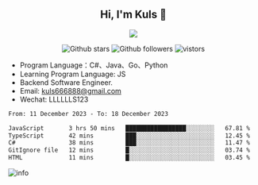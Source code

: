 <h2 align="center"> Hi, I'm Kuls 👋 </h2>
<p align="center">
    <p align="center">
        <img src=" https://avatars.githubusercontent.com/u/42165104?s=460&u=5c7fbf0bce7d4b38a15a44676e6f64b529e47598&v=4"/>
    </p>
    <p align="center">
      <img src="https://img.shields.io/github/stars/hellokuls?style=social" alt="Github stars" />
      <img src="https://img.shields.io/github/followers/hellokuls?style=social" alt="Github followers" />
      <img src="https://visitor-badge.glitch.me/badge?page_id=hellokuls.readme" alt="vistors" />
    </p>
</p>

- Program Language：C#、Java、Go、Python
- Learning Program Language: JS
- Backend Software Engineer.
- Email: kuls666888@gmail.com
- Wechat: LLLLLLS123

<!--START_SECTION:waka-->

```txt
From: 11 December 2023 - To: 18 December 2023

JavaScript       3 hrs 50 mins   █████████████████░░░░░░░░   67.81 %
TypeScript       42 mins         ███░░░░░░░░░░░░░░░░░░░░░░   12.45 %
C#               38 mins         ███░░░░░░░░░░░░░░░░░░░░░░   11.47 %
GitIgnore file   12 mins         █░░░░░░░░░░░░░░░░░░░░░░░░   03.74 %
HTML             11 mins         █░░░░░░░░░░░░░░░░░░░░░░░░   03.45 %
```

<!--END_SECTION:waka-->

![info](https://github-readme-stats.vercel.app/api?username=hellokuls&show_icons=true&count_private=true&hide=prs&theme=default_repocard)


